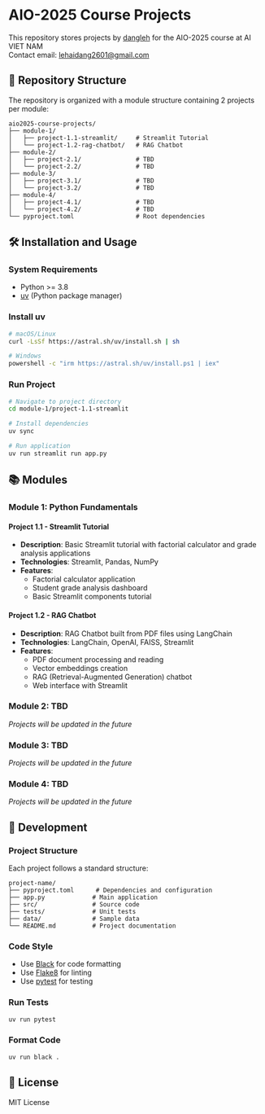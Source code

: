 # AIO-2025 Course Projects

This repository stores projects by [dangleh](https://github.com/dangleh) for the AIO-2025 course at AI VIET NAM  
Contact email: lehaidang2601@gmail.com

## 📁 Repository Structure

The repository is organized with a module structure containing 2 projects per module:

```
aio2025-course-projects/
├── module-1/
│   ├── project-1.1-streamlit/     # Streamlit Tutorial
│   └── project-1.2-rag-chatbot/   # RAG Chatbot
├── module-2/
│   ├── project-2.1/               # TBD
│   └── project-2.2/               # TBD
├── module-3/
│   ├── project-3.1/               # TBD
│   └── project-3.2/               # TBD
├── module-4/
│   ├── project-4.1/               # TBD
│   └── project-4.2/               # TBD
└── pyproject.toml                 # Root dependencies
```

## 🛠️ Installation and Usage

### System Requirements

- Python >= 3.8
- [uv](https://github.com/astral-sh/uv) (Python package manager)

### Install uv

```bash
# macOS/Linux
curl -LsSf https://astral.sh/uv/install.sh | sh

# Windows
powershell -c "irm https://astral.sh/uv/install.ps1 | iex"
```

### Run Project

```bash
# Navigate to project directory
cd module-1/project-1.1-streamlit

# Install dependencies
uv sync

# Run application
uv run streamlit run app.py
```

## 📚 Modules

### Module 1: Python Fundamentals

#### Project 1.1 - Streamlit Tutorial

- **Description**: Basic Streamlit tutorial with factorial calculator and grade analysis applications
- **Technologies**: Streamlit, Pandas, NumPy
- **Features**:
  - Factorial calculator application
  - Student grade analysis dashboard
  - Basic Streamlit components tutorial

#### Project 1.2 - RAG Chatbot

- **Description**: RAG Chatbot built from PDF files using LangChain
- **Technologies**: LangChain, OpenAI, FAISS, Streamlit
- **Features**:
  - PDF document processing and reading
  - Vector embeddings creation
  - RAG (Retrieval-Augmented Generation) chatbot
  - Web interface with Streamlit

### Module 2: TBD

_Projects will be updated in the future_

### Module 3: TBD

_Projects will be updated in the future_

### Module 4: TBD

_Projects will be updated in the future_

## 🔧 Development

### Project Structure

Each project follows a standard structure:

```
project-name/
├── pyproject.toml      # Dependencies and configuration
├── app.py             # Main application
├── src/               # Source code
├── tests/             # Unit tests
├── data/              # Sample data
└── README.md          # Project documentation
```

### Code Style

- Use [Black](https://black.readthedocs.io/) for code formatting
- Use [Flake8](https://flake8.pycqa.org/) for linting
- Use [pytest](https://pytest.org/) for testing

### Run Tests

```bash
uv run pytest
```

### Format Code

```bash
uv run black .
```

## 📝 License

MIT License
